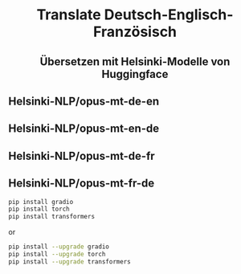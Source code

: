 # <div align=center>Translate Deutsch-Englisch-Französisch</div>
## <div align=center>Übersetzen mit Helsinki-Modelle von Huggingface</div>
 
## Helsinki-NLP/opus-mt-de-en
## Helsinki-NLP/opus-mt-en-de
## Helsinki-NLP/opus-mt-de-fr
## Helsinki-NLP/opus-mt-fr-de

```sh
pip install gradio
pip install torch
pip install transformers
```
or
```sh
pip install --upgrade gradio
pip install --upgrade torch
pip install --upgrade transformers
```

